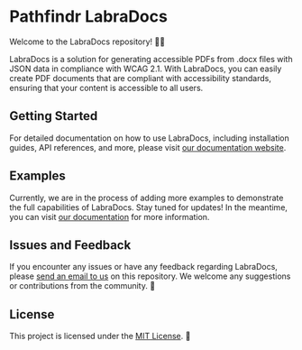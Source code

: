 # Pathfindr LabraDocs

Welcome to the LabraDocs repository! 📄✨

LabraDocs is a solution for generating accessible PDFs from .docx files with JSON data in compliance with WCAG 2.1. With LabraDocs, you can easily create PDF documents that are compliant with accessibility standards, ensuring that your content is accessible to all users.

## Getting Started

For detailed documentation on how to use LabraDocs, including installation guides, API references, and more, please visit [our documentation website](https://pathfindr.dev/LabraDocs).

## Examples

Currently, we are in the process of adding more examples to demonstrate the full capabilities of LabraDocs. Stay tuned for updates! In the meantime, you can visit [our documentation](https://docs.pathfindr.dev/LabraDocs/) for more information.

## Issues and Feedback

If you encounter any issues or have any feedback regarding LabraDocs, please [send an email to us](mailto:hi@pathfindr.dev) on this repository. We welcome any suggestions or contributions from the community. 💌

## License

This project is licensed under the [MIT License](LICENSE). 📝
